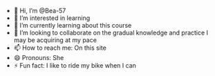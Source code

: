 - 👋 Hi, I’m @Bea-57
- 👀 I’m interested in learning
- 🌱 I’m currently learning about this course
- 💞️ I’m looking to collaborate on the gradual knowledge and practice I may be acquiring at my pace
- 📫 How to reach me: On this site
- 😄 Pronouns: She
- ⚡ Fun fact: I like to ride my bike when I can

<!---
Bea-57/Bea-57 is a ✨ special ✨ repository because its `README.md` (this file) appears on your GitHub profile.
